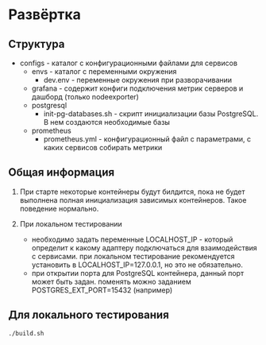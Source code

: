 
# Развёртка

## Структура
  
- configs - каталог с конфигурационными файлами для сервисов
  - envs - каталог с переменными окружения
    - dev.env - переменные окружения при разворачивании
  - grafana - содержит конфиги подключения метрик серверов и дашборд (только nodeexporter)
  - postgresql
    - init-pg-databases.sh - скрипт инициализации базы PostgreSQL. В нем создаются необходимые базы
  - prometheus
    - prometheus.yml - конфигурационный файл с параметрами, с каких сервисов собирать метрики

## Общая информация

 1. При старте некоторые контейнеры будут билдится, пока не будет выполнена полная инициализация зависимых контейнеров. Такое поведение нормально.

 2. При локальном тестировании 
    - необходимо задать переменные LOCALHOST_IP - который определит к какому адаптеру подключаться для взаимодействия с сервисами.
      при локальном тестирование рекомендуется установить в LOCALHOST_IP=127.0.0.1, но это не обязательно.
    - при открытии порта для PostgreSQL контейнера, данный порт может быть задан.
      поменять можно заданием POSTGRES_EXT_PORT=15432 (например)

## Для локального тестирования
 
 ```bash
./build.sh
```